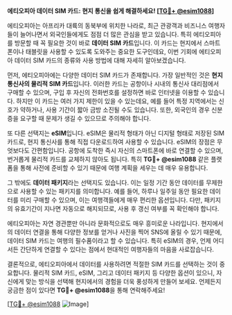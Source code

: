 **에티오피아 데이터 SIM 카드: 현지 통신을 쉽게 해결하세요! [[TG💪+ @esim1088](https://t.me/s/esim1088)]**

에티오피아는 아프리카 대륙의 동북부에 위치한 나라로, 최근 관광객과 비즈니스 여행자들이 늘어나면서 외국인들에게도 점점 더 많은 관심을 받고 있습니다. 특히 에티오피아를 방문할 때 꼭 필요한 것이 바로 **데이터 SIM 카드**입니다. 이 카드는 현지에서 스마트폰이나 태블릿을 사용할 수 있도록 도와주는 중요한 도구인데요, 이번 기회에 에티오피아 데이터 SIM 카드의 종류와 사용 방법에 대해 자세히 알아보겠습니다.

먼저, 에티오피아에는 다양한 데이터 SIM 카드가 존재합니다. 가장 일반적인 것은 **현지 통신사의 물리적 SIM 카드**입니다. 이러한 카드는 공항이나 시내의 통신사 대리점에서 구매할 수 있으며, 구입 후 자신의 전화번호를 설정하면 바로 인터넷을 이용할 수 있습니다. 하지만 이 카드는 여러 가지 제한이 있을 수 있는데요, 예를 들어 특정 지역에서는 신호가 약하거나, 사용 기간이 짧아 금방 소진될 수도 있습니다. 또한, 외국인의 경우 신분증을 요구할 때 문제가 생길 수 있으므로 주의해야 합니다.

또 다른 선택지는 **eSIM**입니다. eSIM은 물리적 형태가 아닌 디지털 형태로 저장된 SIM 카드로, 현지 통신사를 통해 직접 다운로드하여 사용할 수 있습니다. eSIM의 장점은 무엇보다도 간편함입니다. 공항에 도착한 즉시 자신의 스마트폰에 바로 연결할 수 있으며, 번거롭게 물리적 카드를 교체하지 않아도 됩니다. 특히 **TG💪+ @esim1088** 같은 플랫폼을 통해 사전에 준비할 수 있기 때문에 여행 계획을 세우는 데 매우 유용합니다.

그 밖에도 **데이터 패키지**라는 선택지도 있습니다. 이는 일정 기간 동안 데이터를 무제한으로 사용할 수 있는 패키지를 의미합니다. 예를 들어, 하루나 일주일 동안 필요한 데이터를 미리 구매할 수 있으며, 이는 여행객들에게 매우 편리한 옵션입니다. 다만, 패키지의 유효기간이 지나면 자동으로 해지되므로, 사용 후 갱신 여부를 꼭 확인해야 합니다.

에티오피아는 자연 경관뿐만 아니라 문화적으로도 매우 흥미로운 나라입니다. 현지에서의 데이터 연결을 통해 다양한 정보를 얻거나 사진을 찍어 SNS에 올릴 수 있기 때문에, 데이터 SIM 카드는 여행의 필수품이라고 할 수 있습니다. 특히 eSIM의 경우, 언제 어디서든 간단하게 연결할 수 있다는 점에서 현대적인 여행자들의 마음을 사로잡습니다.

결론적으로, 에티오피아에서 데이터를 사용하려면 적절한 SIM 카드를 선택하는 것이 중요합니다. 물리적 SIM 카드, eSIM, 그리고 데이터 패키지 등 다양한 옵션이 있으니, 자신에게 맞는 방식을 선택해 현지에서의 경험을 더욱 풍성하게 만들어 보세요. 언제든지 궁금한 점이 있다면 **TG💪+ @esim1088**을 통해 연락해주세요!

[[TG💪+ @esim1088](https://t.me/s/esim1088) ![Image](https://i.postimg.cc/Y0z9fWf4/image.png)]